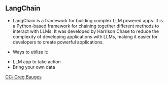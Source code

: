 ## LangChain
* LangChain is a framework for building complex LLM powered apps. It is a Python-based framework for chaining together different methods to interact with LLMs. It was developed by Harrison Chase to reduce the complexity of developing applications with LLMs, making it easier for developers to create powerful applications.

* Ways to utilize it:
 - LLM app to take action
 - Bring your own data
 

[CC: Greg Bauges](https://haihai/gpt-drive/)
